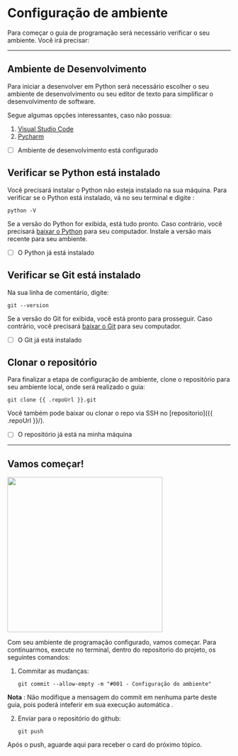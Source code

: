 # Configuração de ambiente

Para começar o guia de programação será necessário verificar o seu ambiente. Você irá precisar:

---

## Ambiente de Desenvolvimento

Para iniciar a desenvolver em Python será necessário escolher o seu ambiente de desenvolvimento ou seu editor de texto para simplificar o desenvolvimento de software.

Segue algumas opções interessantes, caso não possua:

1. [Visual Studio Code](https://code.visualstudio.com/)
2. [Pycharm](https://www.jetbrains.com/pycharm/)

- [ ] Ambiente de desenvolvimento está configurado

## Verificar se Python está instalado

Você precisará instalar o Python não esteja instalado na sua máquina. Para verificar se o Python está instalado, vá no seu terminal e digite :

`python -V`

Se a versão do Python for exibida, está tudo pronto. Caso contrário, você precisará [baixar o Python](https://www.python.org/downloads/) para seu computador. Instale a versão mais recente para seu ambiente.

- [ ] O Python já está instalado

## Verificar se Git está instalado

Na sua linha de comentário, digite:

`git --version`

Se a versão do Git for exibida, você está pronto para prosseguir. Caso contrário, você precisará [baixar o Git](https://git-scm.com/downloads) para seu computador.

- [ ] O Git já está instalado

## Clonar o repositório

Para finalizar a etapa de configuração de ambiente, clone o repositório para seu ambiente local, onde será realizado o guia:

`git clone {{ .repoUrl }}.git`

Você também pode baixar ou clonar o repo via SSH no [repositorio]({{ .repoUrl }}/).

- [ ] O repositório já está na minha máquina

---

## Vamos começar!

<img src="https://i.giphy.com/media/xT39Db8zIOODTppk08/giphy.webp" width="350" height="350" />

Com seu ambiente de programação configurado, vamos começar.
Para continuarmos, execute no terminal, dentro do repositorio do projeto, os seguintes comandos:

1. Commitar as mudanças:

   `git commit --allow-empty -m "#001 - Configuração do ambiente"`

**Nota** : Não modifique a mensagem do commit em nenhuma parte deste guia, pois poderá inteferir em sua execução automática .

2. Enviar para o repositório do github:

   `git push`

Após o push, aguarde aqui para receber o card do próximo tópico.
